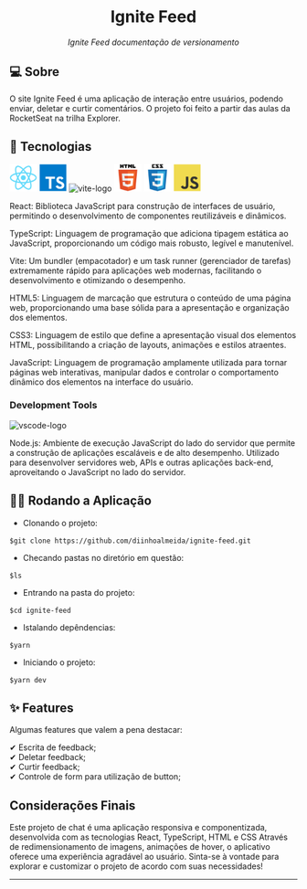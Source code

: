 <h1 align="center">Ignite Feed</h1>
<p align="center"><i>
Ignite Feed documentação de versionamento</i></p>

## ****💻 Sobre****
O site Ignite Feed é uma aplicação de interação entre usuários, podendo enviar, deletar e curtir comentários. O projeto foi feito a partir das aulas da RocketSeat na trilha Explorer.

## 🚀 Tecnologias
<p display="inline-block">
  <img width="48" src="https://github.com/devicons/devicon/blob/master/icons/react/react-original.svg" alt="react-logo"/>
  <img width="48" src="https://github.com/devicons/devicon/blob/master/icons/typescript/typescript-original.svg" alt="typescript-logo"/>

   <img width="48" src="https://camo.githubusercontent.com/61e102d7c605ff91efedb9d7e47c1c4a07cef59d3e1da202fd74f4772122ca4e/68747470733a2f2f766974656a732e6465762f6c6f676f2e737667" alt="vite-logo"/>
   <img width="48" src="https://github.com/devicons/devicon/blob/master/icons/html5/html5-original-wordmark.svg" alt="html-logo"/>
  <img width="48" src="https://github.com/devicons/devicon/blob/master/icons/css3/css3-original-wordmark.svg" alt="css-logo"/>
  <img width="48" src="https://github.com/devicons/devicon/blob/master/icons/javascript/javascript-original.svg" alt="js-logo"/>
  
  React:
  Biblioteca JavaScript para construção de interfaces de usuário, permitindo o desenvolvimento de componentes reutilizáveis e dinâmicos.
  
  TypeScript:
  Linguagem de programação que adiciona tipagem estática ao JavaScript, proporcionando um código mais robusto, legível e manutenível.

  Vite:
  Um bundler (empacotador) e um task runner (gerenciador de tarefas) extremamente rápido para aplicações web modernas, facilitando o desenvolvimento e otimizando o desempenho.
  
  HTML5:
  Linguagem de marcação que estrutura o conteúdo de uma página web, proporcionando uma base sólida para a apresentação e organização dos elementos.

  CSS3:
  Linguagem de estilo que define a apresentação visual dos elementos HTML, possibilitando a criação de layouts, animações e estilos atraentes.
 
  JavaScript:
  Linguagem de programação amplamente utilizada para tornar páginas web interativas, manipular dados e controlar o comportamento dinâmico dos elementos na interface do usuário.
  
</p>
                                                                                                  
### Development Tools

<p display="inline-block">
  <img width="48" src="https://upload.wikimedia.org/wikipedia/commons/thumb/9/9a/Visual_Studio_Code_1.35_icon.svg/2048px-Visual_Studio_Code_1.35_icon.svg.png" alt="vscode-logo"/>

Node.js:
Ambiente de execução JavaScript do lado do servidor que permite a construção de aplicações escaláveis e de alto desempenho. Utilizado para desenvolver servidores web, APIs e outras aplicações back-end, aproveitando o JavaScript no lado do servidor.

## 👨‍💻 Rodando a Aplicação

- Clonando o projeto:
```
$git clone https://github.com/diinhoalmeida/ignite-feed.git
```

- Checando pastas no diretório em questão: 
```
$ls
```

- Entrando na pasta do projeto:
```
$cd ignite-feed
```

- Istalando depêndencias:
```
$yarn
```

- Iniciando o projeto:
```
$yarn dev
```

## ****✨ Features****

Algumas features que valem a pena destacar:

✔ Escrita de feedback;<br />
✔ Deletar feedback;<br />
✔ Curtir feedback;<br />
✔ Controle de form para utilização de button;<br />

## Considerações Finais

Este projeto de chat é uma aplicação responsiva e componentizada, desenvolvida com as tecnologias React, TypeScript, HTML e CSS Através de redimensionamento de imagens, animações de hover, o aplicativo oferece uma experiência agradável ao usuário. Sinta-se à vontade para explorar e customizar o projeto de acordo com suas necessidades!

---
